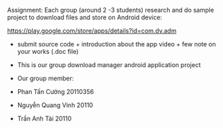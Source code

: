 Assignment:
Each group (around 2 -3 students) research and do sample project to download files and store on Android device: 

https://play.google.com/store/apps/details?id=com.dv.adm

- submit source code + introduction about the app video + few note on your works (.doc file)

- This is our group download manager android application project
- Our group member:
- Phan Tấn Cường    20110356
- Nguyễn Quang Vinh 20110
- Trần Anh Tài      20110
